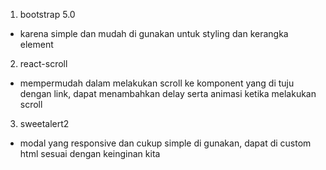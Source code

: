 1. bootstrap 5.0
- karena simple dan mudah di gunakan untuk styling dan kerangka element

2. react-scroll
- mempermudah dalam melakukan scroll ke komponent yang di tuju dengan link, dapat menambahkan delay serta animasi ketika melakukan scroll

3. sweetalert2
- modal yang responsive dan cukup simple di gunakan, dapat di custom html sesuai dengan keinginan kita